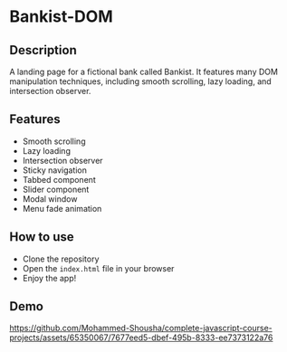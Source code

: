 # Bankist-DOM

## Description

A landing page for a fictional bank called Bankist. It features many DOM manipulation techniques, including smooth scrolling, lazy loading, and intersection observer.

## Features

- Smooth scrolling
- Lazy loading
- Intersection observer
- Sticky navigation
- Tabbed component
- Slider component
- Modal window
- Menu fade animation

## How to use

- Clone the repository
- Open the `index.html` file in your browser
- Enjoy the app!

## Demo

https://github.com/Mohammed-Shousha/complete-javascript-course-projects/assets/65350067/7677eed5-dbef-495b-8333-ee7373122a76
